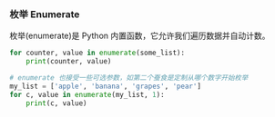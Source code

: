 
### 枚举 Enumerate
枚举(enumerate)是 Python 内置函数，它允许我们遍历数据并⾃动计数。  
```python
for counter, value in enumerate(some_list):
    print(counter, value)

# enumerate 也接受⼀些可选参数，如第二个蚕食是定制从哪个数字开始枚举
my_list = ['apple', 'banana', 'grapes', 'pear']
for c, value in enumerate(my_list, 1):
    print(c, value)
```

